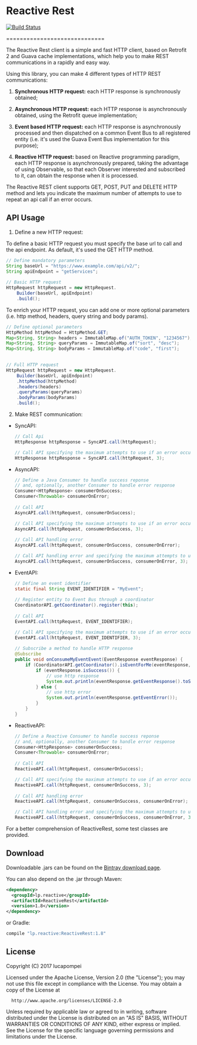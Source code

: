 # Reactive Rest

[![Build Status](https://travis-ci.org/lucapompei/ReactiveRest.svg?branch=master)](https://travis-ci.org/lucapompei/ReactiveRest)

=============================

The Reactive Rest client is a simple and fast HTTP client, based on Retrofit 2 and Guava cache implementations, which help you to make REST communications in a rapidly and easy way.

Using this library, you can make 4 different types of HTTP REST communications:

1) <strong>Synchronous HTTP request:</strong> each HTTP response is synchronously obtained;
    
2) <strong>Asynchronous HTTP request:</strong> each HTTP response is asynchronously obtained, using the Retrofit queue implementation;
    
3) <strong>Event based HTTP request:</strong> each HTTP response is asynchronously processed and then dispatched on a common Event Bus to all registered entity (i.e. it's used the Guava Event Bus implementation for this purpose); 
    
4) <strong>Reactive HTTP request:</strong> based on Reactive programming paradigm, each HTTP response is asynchronously prepared, taking the advantage of using Observable, so that each Observer interested and subscribed to it, can obtain the response when it is processed.

The Reactive REST client supports GET, POST, PUT and DELETE HTTP method and lets you indicate the maximum number of attempts to use to repeat an api call if an error occurs.

API Usage
--------


1) Define a new HTTP request:

To define a basic HTTP request you must specify the base url to call and the api endpoint. As default, it's used the GET HTTP method.
    
```java
// Define mandatory parameters
String baseUrl = "https://www.example.com/api/v2/";
String apiEndpoint = "getServices";
    
// Basic HTTP request
HttpRequest httpRequest = new HttpRequest.
    Builder(baseUrl, apiEndpoint)
    .build();
```
    
To enrich your HTTP request, you can add one or more optional parameters (i.e. http method, headers, query string and body params).

```java
// Define optional parameters
HttpMethod httpMethod = HttpMethod.GET;
Map<String, String> headers = ImmutableMap.of("AUTH_TOKEN", "1234567");
Map<String, String> queryParams = ImmutableMap.of("sort", "desc");
Map<String, String> bodyParams = ImmutableMap.of("code", "first");

    
// Full HTTP request
HttpRequest httpRequest = new HttpRequest.
    Builder(baseUrl, apiEndpoint)
    .httpMethod(httpMethod)
    .headers(headers)
    .queryParams(queryParams)
    .bodyParams(bodyParams)
    .build();
```
 
2) Make REST communication:

- SyncAPI:

    ```java
    // Call Api
    HttpResponse httpResponse = SyncAPI.call(httpRequest);
    
    // Call API specifying the maximum attempts to use if an error occurs
    HttpResponse httpResponse = SyncAPI.call(httpRequest, 3);
    ```

- AsyncAPI:

    ```java
    // Define a Java Consumer to handle success reponse 
    // and, optionally, another Consumer to handle error response
    Consumer<HttpResponse> consumerOnSuccess;
    Consumer<Throwable> consumerOnError;
        
    // Call API
    AsyncAPI.call(httpRequest, consumerOnSuccess);
    
    // Call API specifying the maximum attempts to use if an error occurs
    AsyncAPI.call(httpRequest, consumerOnSuccess, 3);    
        
    // Call API handling error
    AsyncAPI.call(httpRequest, consumerOnSuccess, consumerOnError);
    
    // Call API handling error and specifying the maximum attempts to use if an error occurs
    AsyncAPI.call(httpRequest, consumerOnSuccess, consumerOnError, 3);
    ```

- EventAPI:

    ```java
    // Define an event identifier
    static final String EVENT_IDENTIFIER = "MyEvent";
        
    // Register entity to Event Bus through a coordinator
    CoordinatorAPI.getCoordinator().register(this);
        
    // Call API
    EventAPI.call(httpRequest, EVENT_IDENTIFIER);
    
    // Call API specifying the maximum attempts to use if an error occurs
    EventAPI.call(httpRequest, EVENT_IDENTIFIER, 3);
            
    // Subscribe a method to handle HTTP response
    @Subscribe
    public void onConsumeMyEventEvent(EventResponse eventResponse) {
        if (CoordinatorAPI.getCoordinator().isEventForMe(eventResponse, EVENT_IDENTIFIER)) {
            if (eventResponse.isSuccess()) {
                // use http response
                System.out.println(eventResponse.getEventResponse().toString());
            } else {
                // use http error
                System.out.println(eventResponse.getEventError());
            }
        }
    }
    ```

- ReactiveAPI:

    ```java
    // Define a Reactive Consumer to handle success reponse 
    // and, optionally, another Consumer to handle error response
    Consumer<HttpResponse> consumerOnSuccess;
    Consumer<Throwable> consumerOnError;
        
    // Call API
    ReactiveAPI.call(httpRequest, consumerOnSuccess);
    
    // Call API specifying the maximum attempts to use if an error occurs
    ReactiveAPI.call(httpRequest, consumerOnSuccess, 3);
        
    // Call API handling error
    ReactiveAPI.call(httpRequest, consumerOnSuccess, consumerOnError);
    
    // Call API handling error and specifying the maximum attempts to use if an error occurs
    ReactiveAPI.call(httpRequest, consumerOnSuccess, consumerOnError, 3);
    ```

For a better comprehension of ReactiveRest, some test classes are provided.

Download
--------

Downloadable .jars can be found on the [Bintray download page][binary].

You can also depend on the .jar through Maven:

```xml
<dependency>
  <groupId>lp.reactive</groupId>
  <artifactId>ReactiveRest</artifactId>
  <version>1.8</version>
</dependency>
```

or Gradle:

```groovy
compile "lp.reactive:ReactiveRest:1.8"
```


License
-------

  Copyright (C) 2017 lucapompei
 
  Licensed under the Apache License, Version 2.0 (the "License");
  you may not use this file except in compliance with the License.
  You may obtain a copy of the License at
 
      http://www.apache.org/licenses/LICENSE-2.0
 
  Unless required by applicable law or agreed to in writing, software
  distributed under the License is distributed on an "AS IS" BASIS,
  WITHOUT WARRANTIES OR CONDITIONS OF ANY KIND, either express or implied.
  See the License for the specific language governing permissions and
  limitations under the License.

 [binary]: https://dl.bintray.com/lucapompei/maven/lp/reactive/ReactiveRest/

